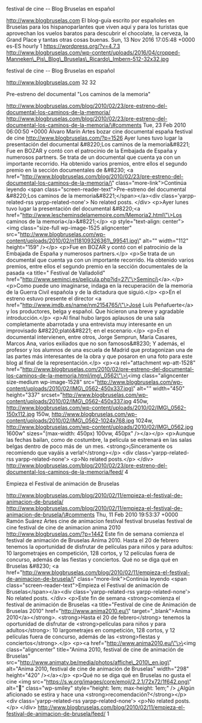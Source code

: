 festival de cine -- Blog Bruselas en español

http://www.blogbruselas.com El blog-guía escrito por españoles en
Bruselas para los hispanoparlantes que viven aquí y para los turistas
que aprovechan los vuelos baratos para descubrir el chocolate, la
cerveza, la Grand Place y tantas otras cosas buenas. Sun, 13 Nov 2016
17:05:48 +0000 es-ES hourly 1 https://wordpress.org/?v=4.7.3
http://www.blogbruselas.com/wp-content/uploads/2016/04/cropped-Manneken\_Pis\_Blog\_Bruselas\_Ricardo\_Imbern-512-32x32.jpg

festival de cine -- Blog Bruselas en español

http://www.blogbruselas.com 32 32

Pre-estreno del documental "Los caminos de la memoria"

http://www.blogbruselas.com/blog/2010/02/23/pre-estreno-del-documental-los-caminos-de-la-memoria/
http://www.blogbruselas.com/blog/2010/02/23/pre-estreno-del-documental-los-caminos-de-la-memoria/\#comments
Tue, 23 Feb 2010 06:00:50 +0000 Álvaro Marín Artes bozar cine documental
españa festival de cine http://www.blogbruselas.com/?p=1526 Ayer lunes
tuvo lugar la presentación del documental &\#8220;Los caminos de la
memoria&\#8221; Fue en BOZAR y contó con el patrocinio de la Embajada de
España y numerosos partners. Se trata de un documental que cuenta ya con
un importante recorrido. Ha obtenido varios premios, entre ellos el
segundo premio en la sección documentales de &\#8230; \<a
href=\"http://www.blogbruselas.com/blog/2010/02/23/pre-estreno-del-documental-los-caminos-de-la-memoria/\"
class=\"more-link\"\>Continúa leyendo \<span
class=\"screen-reader-text\"\>Pre-estreno del documental &\#8220;Los
caminos de la memoria&\#8221;\</span\>\</a\>\<div
class=\'yarpp-related-rss yarpp-related-none\'\> No related posts.
\</div\> \<p\>Ayer lunes tuvo lugar la presentación del documental
&\#8220;\<a
href=\"http://www.lescheminsdelamemoire.com/Memoria2.html\"\>Los caminos
de la memoria\</a\>&\#8221;\</p\> \<p style=\"text-align:
center\"\>\<img class=\"size-full wp-image-1525 aligncenter\"
src=\"http://www.blogbruselas.com/wp-content/uploads/2010/02/n118109326361\_99541.jpg\"
alt=\"\" width=\"112\" height=\"159\" /\>\</p\> \<p\>Fue en BOZAR y
contó con el patrocinio de la Embajada de España y numerosos
partners.\</p\> \<p\>Se trata de un documental que cuenta ya con un
importante recorrido. Ha obtenido varios premios, entre ellos el segundo
premio en la sección documentales de la pasada \<a title=\" Festival de
Valladolid\"
href=\"http://www.seminci.es/pelicula.php?id=27\"\>Seminci\</a\>.\</p\>
\<p\>Como puede uno imaginarse, indaga en la recuperación de la memoria
de la Guerra Civil española y de la dictadura que siguió.\</p\> \<p\>En
el estreno estuvo presente el director \<a
href=\"http://www.imdb.es/name/nm2154765/\"\>José Luís Peñafuerte\</a\>
y los productores, belga y español. Que hicieron una breve y agradable
introducción.\</p\> \<p\>Al final hubo largos aplausos de una sala
completamente abarrotada y una entrevista muy interesante en un
improvisado &\#8220;plató&\#8221; en el escenario.\</p\> \<p\>En el
documental intervienen, entre otros, Jorge Semprun, María Casares,
Marcos Ana, varios exiliados que no son famosos&\#8230; Y además, el
profesor y los alumnos de una escuela de Madrid que protagonizan una de
las partes más interesantes de la obra y que posaron en una foto para
este blog al final de la representación.\</p\> \<p\>\<a rel=\"attachment
wp-att-1528\"
href=\"http://www.blogbruselas.com/2010/02/pre-estreno-del-documental-los-caminos-de-la-memoria.html/img\_0562\"\>\<img
class=\"aligncenter size-medium wp-image-1528\"
src=\"http://www.blogbruselas.com/wp-content/uploads/2010/02/IMG\_0562-450x337.jpg\"
alt=\"\" width=\"450\" height=\"337\"
srcset=\"http://www.blogbruselas.com/wp-content/uploads/2010/02/IMG\_0562-450x337.jpg
450w,
http://www.blogbruselas.com/wp-content/uploads/2010/02/IMG\_0562-150x112.jpg
150w,
http://www.blogbruselas.com/wp-content/uploads/2010/02/IMG\_0562-1024x768.jpg
1024w,
http://www.blogbruselas.com/wp-content/uploads/2010/02/IMG\_0562.jpg
1600w\" sizes=\"(max-width: 450px) 100vw, 450px\" /\>\</a\>\</p\>
\<p\>Aunque las fechas bailan, como de costumbre, la película se
estrenará en las salas belgas dentro de poco más de  un mes.
\<strong\>¡Sinceramente os recomiendo que vayáis a
verla!\</strong\>\</p\> \<div class=\'yarpp-related-rss
yarpp-related-none\'\> \<p\>No related posts.\</p\> \</div\>
http://www.blogbruselas.com/blog/2010/02/23/pre-estreno-del-documental-los-caminos-de-la-memoria/feed/
4

Empieza el Festival de animación de Bruselas

http://www.blogbruselas.com/blog/2010/02/11/empieza-el-festival-de-animacion-de-brusela/
http://www.blogbruselas.com/blog/2010/02/11/empieza-el-festival-de-animacion-de-brusela/\#comments
Thu, 11 Feb 2010 19:53:37 +0000 Ramón Suárez Artes cine de animacion
festival festival bruselas festival de cine festival de cine de
animacion anima 2010 http://www.blogbruselas.com/?p=1442 Este fin de
semana comienza el festival de animación de Bruselas Anima 2010. Hasta
el 20 de febrero tenemos la oportunidad de disfrutar de películas para
niños y para adultos: 10 largometrajes en competición, 128 cortos, y 12
películas fuera de concurso, además de las fiestas y conciertos. Qué no
se diga qué en Bruselas &\#8230; \<a
href=\"http://www.blogbruselas.com/blog/2010/02/11/empieza-el-festival-de-animacion-de-brusela/\"
class=\"more-link\"\>Continúa leyendo \<span
class=\"screen-reader-text\"\>Empieza el Festival de animación de
Bruselas\</span\>\</a\>\<div class=\'yarpp-related-rss
yarpp-related-none\'\> No related posts. \</div\> \<p\>Este fin de
semana \<strong\>comienza el festival de animación de Bruselas \<a
title=\"Festival de cine de Animación de Bruselas 2010\"
href=\"http://www.anima2010.eu/\" target=\"\_blank\"\>Anima
2010\</a\>\</strong\>. \<strong\>Hasta el 20 de febrero\</strong\>
tenemos la oportunidad de disfrutar de \<strong\>películas para niños y
para adultos\</strong\>: 10 largometrajes en competición, 128 cortos, y
12 películas fuera de concurso, además de las \<strong\>fiestas y
conciertos\</strong\>.\</p\> \<p\>\<a
href=\"http://www.anima2010.eu/\"\>\<img class=\"aligncenter\"
title=\"Anima 2010, festival de cine de animación de Bruselas\"
src=\"http://www.animatv.be/media/photos/affiche\_2010\_en.jpg\"
alt=\"Anima 2010, festival de cine de animación de Bruselas\"
width=\"298\" height=\"420\" /\>\</a\>\</p\> \<p\>Qué no se diga qué en
Bruselas no gusta el cine \<img
src=\"https://s.w.org/images/core/emoji/2.2.1/72x72/1f642.png\"
alt=\"🙂\" class=\"wp-smiley\" style=\"height: 1em; max-height: 1em;\"
/\> ¿Algún aficionado se estira y hace una
\<strong\>recomendación?\</strong\>\</p\> \<div
class=\'yarpp-related-rss yarpp-related-none\'\> \<p\>No related
posts.\</p\> \</div\>
http://www.blogbruselas.com/blog/2010/02/11/empieza-el-festival-de-animacion-de-brusela/feed/
1
